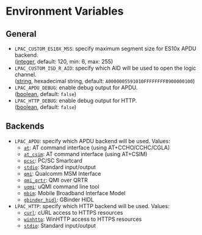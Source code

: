 # Environment Variables

## General

- `LPAC_CUSTOM_ES10X_MSS`: specify maximum segment size for ES10x APDU backend. \
  ([integer](backends/types.md#integer-type), default: 120, min: 6, max: 255)
- `LPAC_CUSTOM_ISD_R_AID`: specify which AID will be used to open the logic channel. \
  ([string](backends/types.md#string-type), hexadecimal string, default: `A0000005591010FFFFFFFF8900000100`)
- `LPAC_APDU_DEBUG`: enable debug output for APDU. \
  ([boolean](backends/types.md#boolean-type), default: `false`)
- `LPAC_HTTP_DEBUG`: enable debug output for HTTP. \
  ([boolean](backends/types.md#boolean-type), default: `false`)

## Backends

* `LPAC_APDU`: specify which APDU backend will be used. Values:
  - [`at`](backends/at.md): AT command interface (using AT+CCHO/CCHC/CGLA)  
  - [`at_csim`](backends/at.md): AT command interface (using AT+CSIM)  
  - [`pcsc`](backends/pcsc.md): PC/SC Smartcard
  - [`stdio`](backends/stdio.md): Standard input/output
  - [`qmi`](backends/qmi.md): Qualcomm MSM Interface
  - [`qmi_qrtr`](backends/qmi.md): QMI over QRTR
  - [`uqmi`](backends/qmi.md#openwrt-specific): uQMI command line tool
  - [`mbim`](backends/mbim.md): Mobile Broadband Interface Model
  - [`gbinder_hidl`](backends/gbinder.md): GBinder HIDL
* `LPAC_HTTP`: specify which HTTP backend will be used. Values:
  - [`curl`](backends/curl.md): cURL access to HTTPS resources
  - [`winhttp`](backends/winhttp.md): WinHTTP access to HTTPS resources
  - [`stdio`](backends/stdio.md): Standard input/output
